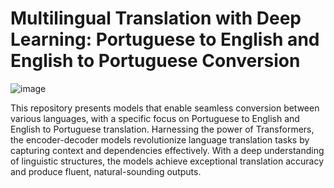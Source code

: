 # Multilingual Translation with Deep Learning: Portuguese to English and English to Portuguese Conversion

![image](https://github.com/Divyanalam98/english_portuguese_translation/assets/63960112/354af524-3930-4ebf-869c-8d297bc8a9a2)

This repository presents models that enable seamless conversion between various languages, with a specific focus on Portuguese to English and English to Portuguese translation.
Harnessing the power of Transformers, the encoder-decoder models revolutionize language translation tasks by capturing context and dependencies effectively.
With a deep understanding of linguistic structures, the models achieve exceptional translation accuracy and produce fluent, natural-sounding outputs.

